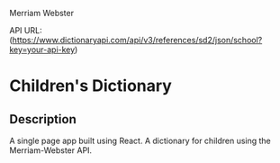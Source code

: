 Merriam Webster

API URL:
(https://www.dictionaryapi.com/api/v3/references/sd2/json/school?key=your-api-key)


Children's Dictionary
=====================

## Description
A single page app built using React. A dictionary for children using the Merriam-Webster API.